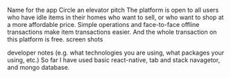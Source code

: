 Name for the app
Circle
an elevator pitch
The platform is open to all users who have idle items in their homes who want to sell, 
or who want to shop at a more affordable price. Simple operations and face-to-face offline 
transactions make item transactions easier. And the whole transaction on this platform is free.
screen shots

developer notes (e.g. what technologies you are using, what packages your using, etc.)
So far I have used basic react-native, tab and stack navagetor, and mongo database.
